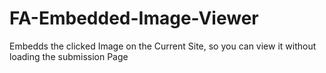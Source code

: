 # FA-Embedded-Image-Viewer
Embedds the clicked Image on the Current Site, so you can view it without loading the submission Page
